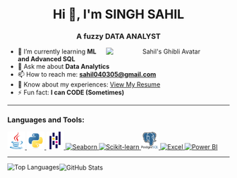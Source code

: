 <h1 align="center">Hi 👋, I'm SINGH SAHIL</h1>
<h3 align="center">A fuzzy DATA ANALYST</h3>
<p align="center">
  <img src="https://drive.google.com/uc?export=view&id=12LbR8Kyezq96D8oSZNzkAHl8gdofo9U2" alt="Sahil's Ghibli Avatar" width="280" align="right">
</p>
  
- 🌱 I’m currently learning **ML and Advanced SQL**  
- 💬 Ask me about **Data Analytics**  
- 📫 How to reach me: **sahil040305@gmail.com**  
- 📄 Know about my experiences: [View My Resume](https://drive.google.com/file/d/14x8mDOJVuYYlAxvlS2bFKruIRcYowi-U/view?usp=sharing)  
- ⚡ Fun fact: **I can CODE (Sometimes)**  

---

<h3 align="left">Languages and Tools:</h3>
<p>
  <a href="https://www.java.com" target="_blank">
    <img src="https://raw.githubusercontent.com/devicons/devicon/master/icons/java/java-original.svg" alt="Java" width="40" height="40"/>
  </a>
  <a href="https://www.python.org" target="_blank">
    <img src="https://raw.githubusercontent.com/devicons/devicon/master/icons/python/python-original.svg" alt="Python" width="40" height="40"/>
  </a>
  <a href="https://pandas.pydata.org/" target="_blank">
    <img src="https://raw.githubusercontent.com/devicons/devicon/master/icons/pandas/pandas-original.svg" alt="Pandas" width="40" height="40"/>
  </a>
  <a href="https://seaborn.pydata.org/" target="_blank">
    <img src="https://seaborn.pydata.org/_images/logo-mark-lightbg.svg" alt="Seaborn" width="40" height="40"/>
  </a>
  <a href="https://scikit-learn.org/" target="_blank">
    <img src="https://upload.wikimedia.org/wikipedia/commons/0/05/Scikit_learn_logo_small.svg" alt="Scikit-learn" width="40" height="40"/>
  </a>
  <a href="https://www.postgresql.org/" target="_blank">
    <img src="https://raw.githubusercontent.com/devicons/devicon/master/icons/postgresql/postgresql-original-wordmark.svg" alt="PostgreSQL" width="40" height="40"/>
  </a>
  <a href="https://www.microsoft.com/en-us/microsoft-365/excel" target="_blank">
    <img src="https://img.icons8.com/color/48/microsoft-excel-2019--v1.png" alt="Excel" width="40" height="40"/>
  </a>
  <a href="https://powerbi.microsoft.com/" target="_blank">
    <img src="https://img.icons8.com/color/48/power-bi.png" alt="Power BI" width="40" height="40"/>
  </a>
</p>

---

<img align="left" src="https://github-readme-stats.vercel.app/api/top-langs?username=sirsahilsingh&show_icons=true&locale=en&layout=compact" alt="Top Languages" />

<img align="center" src="https://github-readme-stats.vercel.app/api?username=sirsahilsingh&show_icons=true&locale=en" alt="GitHub Stats" />

